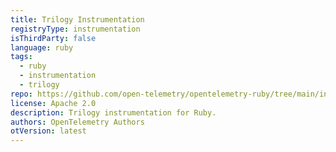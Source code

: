 ```yaml
---
title: Trilogy Instrumentation
registryType: instrumentation
isThirdParty: false
language: ruby
tags:
  - ruby
  - instrumentation
  - trilogy
repo: https://github.com/open-telemetry/opentelemetry-ruby/tree/main/instrumentation/trilogy
license: Apache 2.0
description: Trilogy instrumentation for Ruby.
authors: OpenTelemetry Authors
otVersion: latest
---
```

